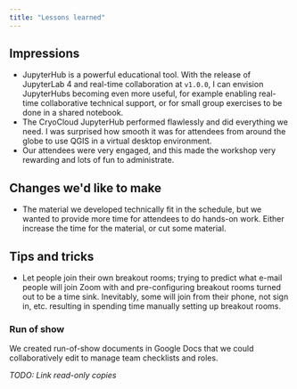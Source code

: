 ```yaml
---
title: "Lessons learned"
---
```


## Impressions

* JupyterHub is a powerful educational tool. With the release of JupyterLab 4 and
  real-time collaboration at `v1.0.0`, I can envision JupyterHubs becoming even more
  useful, for example enabling real-time collaborative technical support, or for small
  group exercises to be done in a shared notebook.
* The CryoCloud JupyterHub performed flawlessly and did everything we need. I was
  surprised how smooth it was for attendees from around the globe to use QGIS in a
  virtual desktop environment.
* Our attendees were very engaged, and this made the workshop very rewarding and lots of
  fun to administrate.


## Changes we'd like to make

* The material we developed technically fit in the schedule, but we wanted to provide
  more time for attendees to do hands-on work. Either increase the time for the
  material, or cut some material.


## Tips and tricks

* Let people join their own breakout rooms; trying to predict what e-mail people
  will join Zoom with and pre-configuring breakout rooms turned out to be a time
  sink. Inevitably, some will join from their phone, not sign in, etc. resulting in
  spending time manually setting up breakout rooms.


### Run of show

We created run-of-show documents in Google Docs that we could collaboratively edit to
manage team checklists and roles.

_TODO: Link read-only copies_
